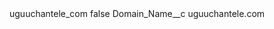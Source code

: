 <?xml version="1.0" encoding="UTF-8"?>
<CustomMetadata xmlns="http://soap.sforce.com/2006/04/metadata" xmlns:xsi="http://www.w3.org/2001/XMLSchema-instance" xmlns:xsd="http://www.w3.org/2001/XMLSchema">
    <label>uguuchantele_com</label>
    <protected>false</protected>
    <values>
        <field>Domain_Name__c</field>
        <value xsi:type="xsd:string">uguuchantele.com</value>
    </values>
</CustomMetadata>
